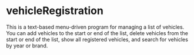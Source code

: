 # vehicleRegistration 

This is a text-based menu-driven program for managing a list of vehicles. 
You can add vehicles to the start or end of the list, delete vehicles from the start or end of the list, show all registered vehicles, and search for vehicles by year or brand.